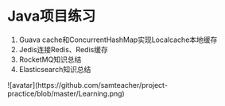 # Java项目练习
<ol>
  <li>Guava cache和ConcurrentHashMap实现Localcache本地缓存</li>
  <li>Jedis连接Redis、Redis缓存</li>
  <li>RocketMQ知识总结</li>
  <li>Elasticsearch知识总结</li>
</ol>
<p>![avatar](https://github.com/samteacher/project-practice/blob/master/Learning.png)</p>

